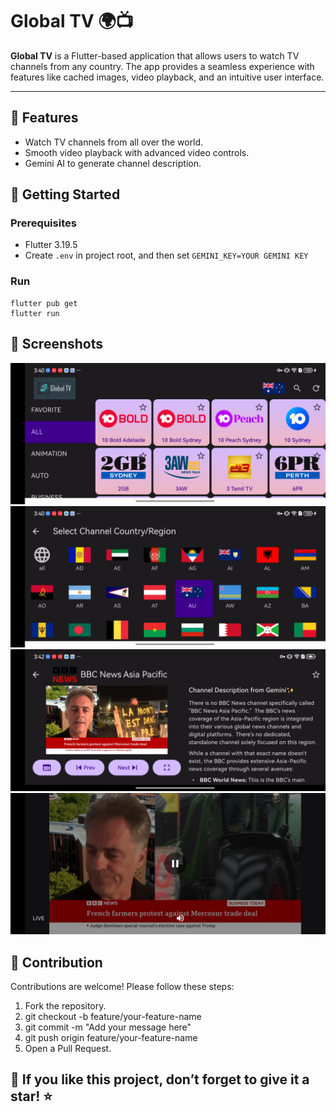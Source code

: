 # Global TV 🌍📺

**Global TV** is a Flutter-based application that allows users to watch TV channels from any country. The app provides a seamless experience with features like cached images, video playback, and an intuitive user interface.

---

## 📱 Features

- Watch TV channels from all over the world.
- Smooth video playback with advanced video controls.
- Gemini AI to generate channel description.

## 🚀 Getting Started

### Prerequisites

- Flutter 3.19.5
- Create `.env` in project root, and then set `GEMINI_KEY=YOUR GEMINI KEY`

### Run
```
flutter pub get
flutter run
```

## 📸 Screenshots
![Screenshot_1.png](screenshot/Screenshot_1.png)
![Screenshot_2.png](screenshot/Screenshot_2.png)
![Screenshot_3.png](screenshot/Screenshot_3.png)
![Screenshot_4.png](screenshot/Screenshot_4.png)

## 🤝 Contribution
Contributions are welcome! Please follow these steps:

1. Fork the repository.
2. git checkout -b feature/your-feature-name
3. git commit -m "Add your message here"
4. git push origin feature/your-feature-name
5. Open a Pull Request.

## 🌟 If you like this project, don’t forget to give it a star! ⭐
